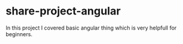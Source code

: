 ﻿# share-project-angular
 
 In this project I covered basic angular thing which is very helpfull for beginners.
